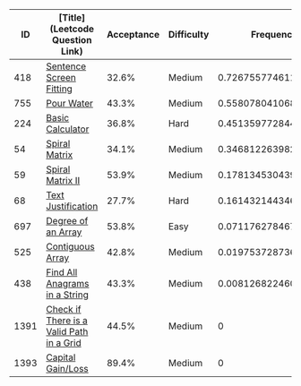 |ID|[Title](Leetcode Question Link)|Acceptance|Difficulty|Frequency|
|----|-----|----|---|---|
|418|[Sentence Screen Fitting]( https://leetcode.com/problems/sentence-screen-fitting)|32.6%|Medium|0.7267557746113953|
|755|[Pour Water]( https://leetcode.com/problems/pour-water)|43.3%|Medium|0.5580780410684244|
|224|[Basic Calculator]( https://leetcode.com/problems/basic-calculator)|36.8%|Hard|0.4513597728444436|
|54|[Spiral Matrix]( https://leetcode.com/problems/spiral-matrix)|34.1%|Medium|0.346812263982709|
|59|[Spiral Matrix II]( https://leetcode.com/problems/spiral-matrix-ii)|53.9%|Medium|0.1781345304397381|
|68|[Text Justification]( https://leetcode.com/problems/text-justification)|27.7%|Hard|0.16143214434637243|
|697|[Degree of an Array]( https://leetcode.com/problems/degree-of-an-array)|53.8%|Easy|0.07117627846789498|
|525|[Contiguous Array]( https://leetcode.com/problems/contiguous-array)|42.8%|Medium|0.01975372873623256|
|438|[Find All Anagrams in a String]( https://leetcode.com/problems/find-all-anagrams-in-a-string)|43.3%|Medium|0.008126822460497498|
|1391|[Check if There is a Valid Path in a Grid]( https://leetcode.com/problems/check-if-there-is-a-valid-path-in-a-grid)|44.5%|Medium|0|
|1393|[Capital Gain/Loss]( https://leetcode.com/problems/capital-gainloss)|89.4%|Medium|0|
